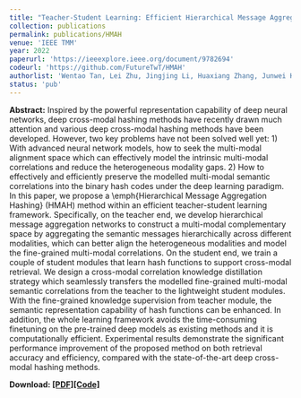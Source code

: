```yaml
---
title: "Teacher-Student Learning: Efficient Hierarchical Message Aggregation Hashing for Cross-Modal Retrieval"
collection: publications
permalink: publications/HMAH
venue: 'IEEE TMM'
year: 2022
paperurl: 'https://ieeexplore.ieee.org/document/9782694'
codeurl: 'https://github.com/FutureTwT/HMAH'
authorlist: 'Wentao Tan, Lei Zhu, Jingjing Li, Huaxiang Zhang, Junwei Han'
status: 'pub'
---
```

**Abstract:**
Inspired by the powerful representation capability of deep neural networks, deep cross-modal hashing methods have recently drawn much attention and various deep cross-modal hashing methods have been developed. However, two key problems have not been solved well yet: 1) With advanced neural network models, how to seek the multi-modal alignment space which can effectively model the intrinsic multi-modal correlations and reduce the heterogeneous modality gaps. 2) How to effectively and efficiently preserve the modelled multi-modal semantic correlations into the binary hash codes under the deep learning paradigm. In this paper, we propose a \emph{Hierarchical Message Aggregation Hashing} (HMAH) method within an efficient teacher-student learning framework. Specifically, on the teacher end, we develop hierarchical message aggregation networks to construct a multi-modal complementary space by aggregating the semantic messages hierarchically across different modalities, which can better align the heterogeneous modalities and model the fine-grained multi-modal correlations. On the student end, we train a couple of student modules that learn hash functions to support cross-modal retrieval. We design a cross-modal correlation knowledge distillation strategy which seamlessly transfers the modelled fine-grained multi-modal semantic correlations from the teacher to the lightweight student modules. With the fine-grained knowledge supervision from teacher module, the semantic representation capability of hash functions can be enhanced. In addition, the whole learning framework avoids the time-consuming finetuning on the pre-trained deep models as existing methods and it is computationally efficient. Experimental results demonstrate the significant performance improvement of the proposed method on both retrieval accuracy and efficiency, compared with the state-of-the-art deep cross-modal hashing methods. 

**Download: [[PDF]](https://ieeexplore.ieee.org/document/9782694)[[Code]](https://github.com/FutureTwT/HMAH)**
